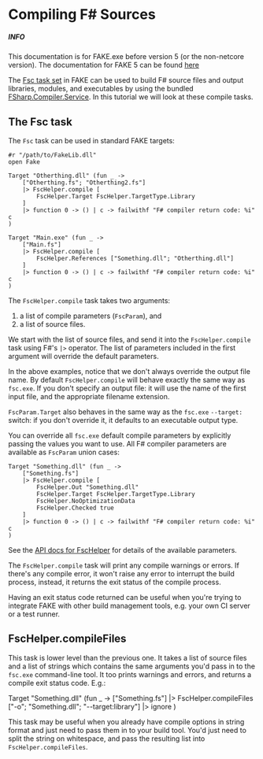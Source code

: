 # Compiling F# Sources

<div class="alert alert-info">
    <h5>INFO</h5>
    <p>This documentation is for FAKE.exe before version 5 (or the non-netcore version). The documentation for FAKE 5 can be found <a href="/apidocs/v5/fake-dotnet-fsc.html">here </a></p>
</div>

The [Fsc task set](apidocs/v5/legacy/fake-fschelper.html) in FAKE can be used to build F# source files and output libraries, modules,
and executables by using the bundled
[FSharp.Compiler.Service](https://github.com/fsharp/FSharp.Compiler.Service). 
In this tutorial we will look at these compile tasks.

## The Fsc task

The `Fsc` task can be used in standard FAKE targets:

    #r "/path/to/FakeLib.dll"
    open Fake

    Target "Otherthing.dll" (fun _ ->
        ["Otherthing.fs"; "Otherthing2.fs"]
        |> FscHelper.compile [
            FscHelper.Target FscHelper.TargetType.Library
        ]
        |> function 0 -> () | c -> failwithf "F# compiler return code: %i" c
    )

    Target "Main.exe" (fun _ ->
        ["Main.fs"]
        |> FscHelper.compile [
            FscHelper.References ["Something.dll"; "Otherthing.dll"]
        ]
        |> function 0 -> () | c -> failwithf "F# compiler return code: %i" c
    )

The `FscHelper.compile` task takes two arguments: 

  1. a list of compile parameters (`FscParam`), and
  2. a list of source files.

We start with the list of source files, and send it into the `FscHelper.compile` task using F#'s
`|>` operator. The list of parameters included in the first argument will override the
default parameters.

In the above examples, notice that we don't always override the output
file name. By default `FscHelper.compile` will behave exactly the same way as
`fsc.exe`. If you don't specify an output file: it will use the name of
the first input file, and the appropriate filename extension.

`FscParam.Target` also behaves in the same way as the `fsc.exe`
`--target:` switch: if you don't override it, it defaults to an
executable output type.

You can override all `fsc.exe` default compile parameters by explicitly passing the values
you want to use. All F# compiler parameters are available as `FscParam` union cases:

    Target "Something.dll" (fun _ ->
        ["Something.fs"]
        |> FscHelper.compile [
            FscHelper.Out "Something.dll"
            FscHelper.Target FscHelper.TargetType.Library
            FscHelper.NoOptimizationData
            FscHelper.Checked true
        ]
        |> function 0 -> () | c -> failwithf "F# compiler return code: %i" c
    )

See the [API docs for FscHelper](apidocs/v5/legacy/fake-fschelper.html) for details of
the available parameters.

The `FscHelper.compile` task will print any compile warnings or errors. If there's any
compile error, it won't raise any error to interrupt the build process,
instead, it returns the exit status of the compile process.

Having an exit status code returned can be useful when you're trying to
integrate FAKE with other build management tools, e.g. your own CI
server or a test runner.

## FscHelper.compileFiles

This task is lower level than the previous one. It takes a list of
source files and a list of strings which contains the same arguments
you'd pass in to the `fsc.exe` command-line tool. It too prints warnings
and errors, and returns a compile exit status code. E.g.:

  Target "Something.dll" (fun _ ->
      ["Something.fs"]
      |> FscHelper.compileFiles ["-o"; "Something.dll"; "--target:library"]
      |> ignore
  )

This task may be useful when you already have compile options in string
format and just need to pass them in to your build tool. You'd just need
to split the string on whitespace, and pass the resulting list into
`FscHelper.compileFiles`.

